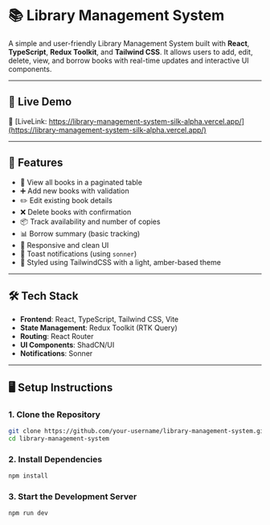 # 📚 Library Management System

A simple and user-friendly Library Management System built with **React**, **TypeScript**, **Redux Toolkit**, and **Tailwind CSS**. It allows users to add, edit, delete, view, and borrow books with real-time updates and interactive UI components.

---

## 🚀 Live Demo

🔗 [LiveLink: https://library-management-system-silk-alpha.vercel.app/](https://library-management-system-silk-alpha.vercel.app/)

---

## 🚀 Features

- 📖 View all books in a paginated table
- ➕ Add new books with validation
- ✏️ Edit existing book details
- ❌ Delete books with confirmation
- 📦 Track availability and number of copies
- 📊 Borrow summary (basic tracking)
- 📱 Responsive and clean UI
- 🔔 Toast notifications (using `sonner`)
- 🌈 Styled using TailwindCSS with a light, amber-based theme

---

## 🛠️ Tech Stack

- **Frontend**: React, TypeScript, Tailwind CSS, Vite
- **State Management**: Redux Toolkit (RTK Query)
- **Routing**: React Router
- **UI Components**: ShadCN/UI
- **Notifications**: Sonner

---

## 🖥️ Setup Instructions

### 1. Clone the Repository

```bash
git clone https://github.com/your-username/library-management-system.git
cd library-management-system
```
### 2. Install Dependencies
```bash
npm install
```
### 3. Start the Development Server
```bash
npm run dev
```
